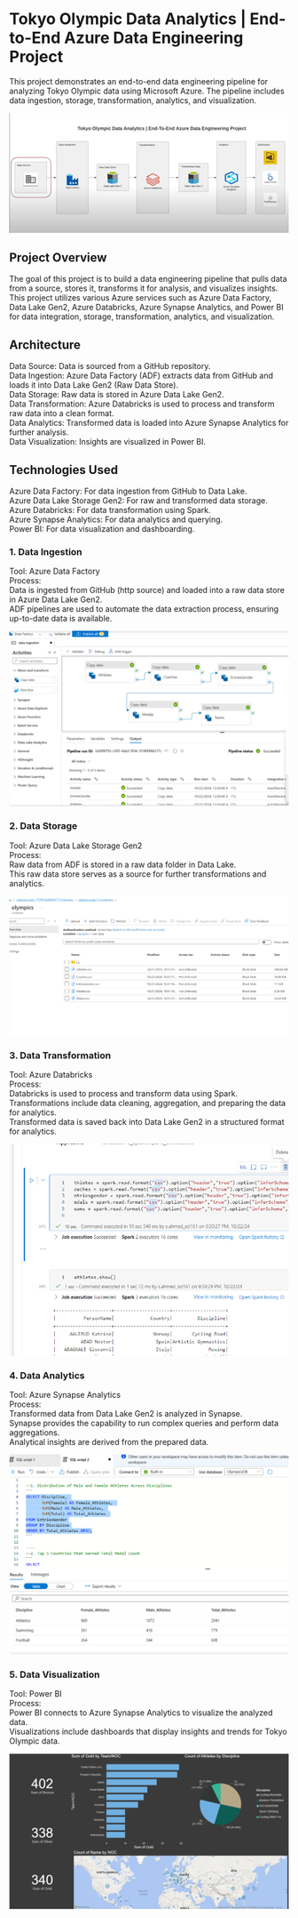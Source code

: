 # Tokyo Olympic Data Analytics | End-to-End Azure Data Engineering Project

This project demonstrates an end-to-end data engineering pipeline for analyzing Tokyo Olympic data using Microsoft Azure. The pipeline includes data ingestion, storage, transformation, analytics, and visualization.



![Alt Text](images/deproject.png)


## Project Overview
The goal of this project is to build a data engineering pipeline that pulls data from a source, stores it, transforms it for analysis, and visualizes insights. This project utilizes various Azure services such as Azure Data Factory, Data Lake Gen2, Azure Databricks, Azure Synapse Analytics, and Power BI for data integration, storage, transformation, analytics, and visualization.

## Architecture

Data Source: Data is sourced from a GitHub repository. <br>
Data Ingestion: Azure Data Factory (ADF) extracts data from GitHub and loads it into Data Lake Gen2 (Raw Data Store). <br>
Data Storage: Raw data is stored in Azure Data Lake Gen2.<br>
Data Transformation: Azure Databricks is used to process and transform raw data into a clean format.<br>
Data Analytics: Transformed data is loaded into Azure Synapse Analytics for further analysis.<br>
Data Visualization: Insights are visualized in Power BI.<br>

## Technologies Used
Azure Data Factory: For data ingestion from GitHub to Data Lake.<br>
Azure Data Lake Storage Gen2: For raw and transformed data storage.<br>
Azure Databricks: For data transformation using Spark.<br>
Azure Synapse Analytics: For data analytics and querying.<br>
Power BI: For data visualization and dashboarding.<br>


### 1. Data Ingestion

Tool: Azure Data Factory<br>
Process:<br>
Data is ingested from GitHub (http source) and loaded into a raw data store in Azure Data Lake Gen2.<br>
ADF pipelines are used to automate the data extraction process, ensuring up-to-date data is available.<br>

![Alt Text](images/3ingestion.png)


### 2. Data Storage


Tool: Azure Data Lake Storage Gen2<br>
Process:<br>
Raw data from ADF is stored in a raw data folder in Data Lake.<br>
This raw data store serves as a source for further transformations and analytics.<br>


![Alt Text](images/4datalakeraw.png)


### 3. Data Transformation


Tool: Azure Databricks<br>
Process:<br>
Databricks is used to process and transform data using Spark.<br>
Transformations include data cleaning, aggregation, and preparing the data for analytics.<br>
Transformed data is saved back into Data Lake Gen2 in a structured format for analytics.<br>


![Alt Text](images/5datatransformation.png)


### 4. Data Analytics


Tool: Azure Synapse Analytics<br>
Process:<br>
Transformed data from Data Lake Gen2 is analyzed in Synapse.<br>
Synapse provides the capability to run complex queries and perform data aggregations.<br>
Analytical insights are derived from the prepared data.<br>


![Alt Text](images/analytics.png)


### 5. Data Visualization


Tool: Power BI<br>
Process:<br>
Power BI connects to Azure Synapse Analytics to visualize the analyzed data.<br>
Visualizations include dashboards that display insights and trends for Tokyo Olympic data.<br>


![Alt Text](images/8powerbi.png)